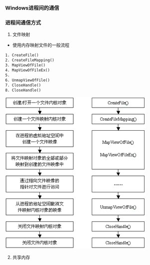 ### Windows进程间的通信

### 进程间通信方式
1. 文件映射
- 使用内存映射文件的一般流程
```
1. CreateFile()
2. CreateFileMapping()
3. MapViewOfFile()
4. MapViewOfFileEx()
5. 
6. UnmapViewOfFile()
7. CloseHandle()
8. CloseHandle()
```
![使用文件映射](./img/use_file_map.png)

2. 共享内存
